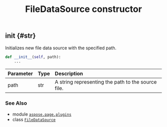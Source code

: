 ﻿---
title: FileDataSource constructor
second_title: Aspose.Page for Python via .NET API References
description: 
type: docs
weight: 10
url: /python-net/aspose.page.plugins/filedatasource/__init__/
is_root: false
---

## __init__ {#str}

Initializes new file data source with the specified path.



```python
def __init__(self, path):
    ...
```


| Parameter | Type | Description |
| :- | :- | :- |
| path | str | A string representing the path to the source file. |



### See Also
* module [`aspose.page.plugins`](../../)
* class [`FileDataSource`](/page/python-net/aspose.page.plugins/filedatasource)
